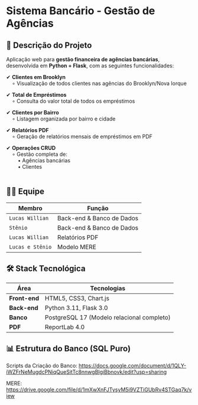 # Sistema Bancário - Gestão de Agências

## 📌 Descrição do Projeto

Aplicação web para **gestão financeira de agências bancárias**, desenvolvida em **Python + Flask**, com as seguintes funcionalidades:  

✔ **Clientes em Brooklyn**  
&nbsp;&nbsp;&nbsp;&nbsp;∘ Visualização de todos clientes nas agências do Brooklyn/Nova Iorque  

✔ **Total de Empréstimos**  
&nbsp;&nbsp;&nbsp;&nbsp;∘ Consulta do valor total de todos os empréstimos  

✔ **Clientes por Bairro**  
&nbsp;&nbsp;&nbsp;&nbsp;∘ Listagem organizada por bairro e cidade  

✔ **Relatórios PDF**  
&nbsp;&nbsp;&nbsp;&nbsp;∘ Geração de relatórios mensais de empréstimos em PDF  

✔ **Operações CRUD**  
&nbsp;&nbsp;&nbsp;&nbsp;∘ Gestão completa de:  
&nbsp;&nbsp;&nbsp;&nbsp;&nbsp;&nbsp;&nbsp;&nbsp;• Agências bancárias  
&nbsp;&nbsp;&nbsp;&nbsp;&nbsp;&nbsp;&nbsp;&nbsp;• Clientes  
&nbsp;

## 👨‍💻 Equipe 
| **Membro**       | **Função**               |  
|------------------|--------------------------|  
| `Lucas Willian`  | Back-end & Banco de Dados|  
| `Stênio`         | Back-end & Banco de Dados|  
| `Lucas Willian`  | Relatórios PDF           | 
| `Lucas e Stênio` | Modelo MERE              | 

## 🛠 Stack Tecnológica  
| **Área**       | **Tecnologias**                          |  
|---------------|------------------------------------------|  
| **Front-end** | HTML5, CSS3, Chart.js                    |  
| **Back-end**  | Python 3.11, Flask 3.0                   |  
| **Banco**     | PostgreSQL 17 (Modelo relacional completo)|  
| **PDF**       | ReportLab 4.0                            |  

## 📊 Estrutura do Banco (SQL Puro)
Scripts da Criação do Banco: <https://docs.google.com/document/d/1QLY-iWZFrNeMugdcPNiqQueSitTc8nnwgBIgiBbnovk/edit?usp=sharing>

MERE: <https://drive.google.com/file/d/1mXwXnFJTysyM5i9VZTiGUbRv4STGaq7k/view>

